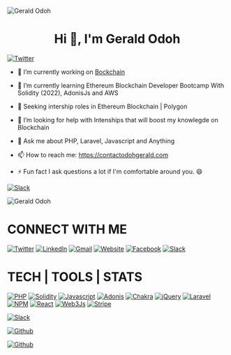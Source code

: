 ![Gerald Odoh](https://raw.githubusercontent.com/halfrost/halfrost/master/icons/header_.png)

<h1 align="center">  Hi 👋, I'm Gerald Odoh </h1>

[![Twitter](https://img.shields.io/twitter/url/https/twitter.com/cloudposse.svg?style=social&label=Follow%20%40GeraldOdoh)](https://twitter.com/xanta_codes)

- 🔭 I’m currently working on <a href="https://www.udemy.com/course/blockchain-developer/learn/lecture/24673866#announcements">Bockchain</a>

- 🌱 I’m currently learning Ethereum Blockchain Developer Bootcamp With Solidity (2022), AdonisJs and AWS

- 👯 Seeking intership roles in Ethereum Blockchain | Polygon

- 🤔 I’m looking for help with Intenships that will boost my knowlegde on Blockchain

- 💬 Ask me about PHP, Laravel, Javascript and Anything

- 📫 How to reach me: <a href="mailto:https://contactodohgerald.com">https://contactodohgerald.com</a>

- ⚡ Fun fact I ask questions a lot if I'm comfortable around you. 😄

[![Slack](https://hits.seeyoufarm.com/api/count/incr/badge.svg?url=https%3A%2F%2Fgithub.com%2F{contactodohgerald}1212%2Fhit-counter)]()  

![Gerald Odoh](https://raw.githubusercontent.com/onimur/.github/master/.resources/git-header.svg)

# CONNECT WITH ME

[![Twitter](https://img.shields.io/badge/Twitter-1DA1F2?style=for-the-badge&logo=twitter&logoColor=white)](https://twitter.com/xanta_codes) [![LinkedIn](https://img.shields.io/badge/LinkedIn-0077B5?style=for-the-badge&logo=linkedin&logoColor=white)](https://www.linkedin.com/in/odoh-gerald-3ab5b3102) [![Gmail](https://img.shields.io/badge/Gmail-D14836?style=for-the-badge&logo=gmail&logoColor=white)](mailto:https://contactodohgerald.com) [![Website](https://img.shields.io/badge/website-000000?style=for-the-badge&logo=About.me&logoColor=white)](https://contactxanta.com) [![Facebook](https://img.shields.io/badge/Facebook-1877F2?style=for-the-badge&logo=facebook&logoColor=white)](https://facebook.com/contactodohgerald) [![Slack](https://img.shields.io/badge/Slack-4A154B?style=for-the-badge&logo=slack&logoColor=white)]()   

# TECH | TOOLS | STATS

[![PHP](https://img.shields.io/badge/PHP-777BB4?style=for-the-badge&logo=php&logoColor=white)]() [![Solidity](https://img.shields.io/badge/Solidity-e6e6e6?style=for-the-badge&logo=solidity&logoColor=black)]() [![Javascript](https://img.shields.io/badge/JavaScript-323330?style=for-the-badge&logo=javascript&logoColor=F7DF1E)]() [![Adonis](https://img.shields.io/badge/adonis%20js-220052?style=for-the-badge&logo=adonisjs&logoColor=white)]() [![Chakra](https://img.shields.io/badge/Chakra--UI-319795?style=for-the-badge&logo=chakra-ui&logoColor=white)]() [![jQuery](https://img.shields.io/badge/jQuery-0769AD?style=for-the-badge&logo=jquery&logoColor=white)]() [![Laravel](https://img.shields.io/badge/Laravel-FF2D20?style=for-the-badge&logo=laravel&logoColor=white)]() [![NPM](https://img.shields.io/badge/npm-CB3837?style=for-the-badge&logo=npm&logoColor=white)]() [![React](https://img.shields.io/badge/React-20232A?style=for-the-badge&logo=react&logoColor=61DAFB)]()  [![Web3Js](https://img.shields.io/badge/web3.js-F16822?style=for-the-badge&logo=web3.js&logoColor=white)]() [![Stripe](https://img.shields.io/badge/Stripe-626CD9?style=for-the-badge&logo=Stripe&logoColor=white)]() 

[![Slack](https://github-readme-streak-stats.herokuapp.com/?user=contactodohgerald)]() 

[![Github](https://github-readme-stats.vercel.app/api?username=contactodohgerald)]() 

[![Github](https://github-readme-stats.vercel.app/api/top-langs/?username=contactodohgerald)]() 



